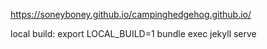https://soneyboney.github.io/campinghedgehog.github.io/


local build:
export LOCAL_BUILD=1
bundle exec jekyll serve

